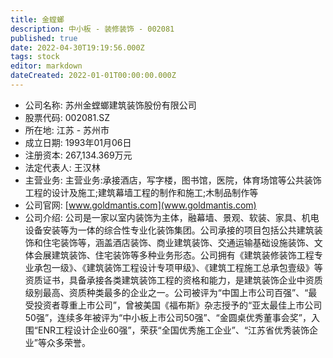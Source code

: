 ```yaml
---
title: 金螳螂
description: 中小板 - 装修装饰 - 002081
published: true
date: 2022-04-30T19:19:56.000Z
tags: stock
editor: markdown
dateCreated: 2022-01-01T00:00:00.000Z
---
```


- 公司名称: 苏州金螳螂建筑装饰股份有限公司
- 股票代码: 002081.SZ
- 所在地: 江苏 - 苏州市
- 成立日期: 1993年01月06日
- 注册资本: 267,134.369万元
- 法定代表人: 王汉林
- 主营业务: 主营业务:承接酒店，写字楼，图书馆，医院，体育场馆等公共装饰工程的设计及施工;建筑幕墙工程的制作和施工;木制品制作等
- 公司官网: [www.goldmantis.com](www.goldmantis.com)
- 公司介绍: 公司是一家以室内装饰为主体，融幕墙、景观、软装、家具、机电设备安装等为一体的综合性专业化装饰集团。公司承接的项目包括公共建筑装饰和住宅装饰等，涵盖酒店装饰、商业建筑装饰、交通运输基础设施装饰、文体会展建筑装饰、住宅装饰等多种业务形态。公司拥有《建筑装修装饰工程专业承包一级》、《建筑装饰工程设计专项甲级》、《建筑工程施工总承包壹级》等资质证书，具备承接各类建筑装饰工程的资格和能力，是建筑装饰企业中资质级别最高、资质种类最多的企业之一。公司被评为“中国上市公司百强”、“最受投资者尊重上市公司”，曾被美国《福布斯》杂志授予的“亚太最佳上市公司50强”，连续多年被评为“中小板上市公司50强”、“金圆桌优秀董事会奖”，入围“ENR工程设计企业60强”，荣获“全国优秀施工企业”、“江苏省优秀装饰企业”等众多荣誉。


